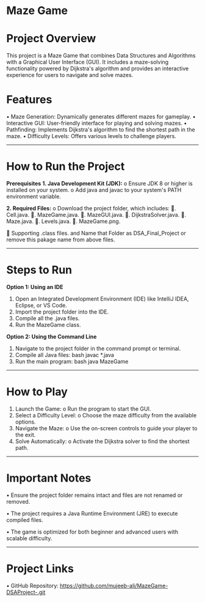 # Maze Game
# Project Overview
This project is a Maze Game that combines Data Structures and Algorithms with a Graphical User Interface (GUI). It includes a maze-solving functionality powered by Dijkstra's algorithm and provides an interactive experience for users to navigate and solve mazes.
# Features
•	Maze Generation: Dynamically generates different mazes for gameplay.
•	Interactive GUI: User-friendly interface for playing and solving mazes.
•	Pathfinding: Implements Dijkstra's algorithm to find the shortest path in the maze.
•	Difficulty Levels: Offers various levels to challenge players.
________________________________________
# How to Run the Project
**Prerequisites**
**1.	Java Development Kit (JDK):**
o	Ensure JDK 8 or higher is installed on your system.
o	Add java and javac to your system's PATH environment variable.

**2.	Required Files:**
o	Download the project folder, which includes:
.	Cell.java. 
.	MazeGame.java. 
.	MazeGUI.java.
.	DijkstraSolver.java. 
.	Maze.java. 
.	Levels.java. 
.	MazeGame.png. 

	Supporting .class files.
and Name that Folder as DSA_Final_Project or remove this pakage name from above files.
________________________________________
# Steps to Run
**Option 1: Using an IDE**
1.	Open an Integrated Development Environment (IDE) like IntelliJ IDEA, Eclipse, or VS Code.
2.	Import the project folder into the IDE.
3.	Compile all the .java files.
4.	Run the MazeGame class.
   
**Option 2: Using the Command Line**
1.	Navigate to the project folder in the command prompt or terminal.
2.	Compile all Java files:
bash
javac *.java  
3.	Run the main program:
bash
java MazeGame  
________________________________________
# How to Play
1.	Launch the Game:
o	Run the program to start the GUI.
2.	Select a Difficulty Level:
o	Choose the maze difficulty from the available options.
3.	Navigate the Maze:
o	Use the on-screen controls to guide your player to the exit.
4.	Solve Automatically:
o	Activate the Dijkstra solver to find the shortest path.
________________________________________
# Important Notes
•	Ensure the project folder remains intact and files are not renamed or removed.

•	The project requires a Java Runtime Environment (JRE) to execute compiled files.

•	The game is optimized for both beginner and advanced users with scalable difficulty.
________________________________________
# Project Links
•	GitHub Repository: https://github.com/mujeeb-ali/MazeGame-DSAProject-.git

